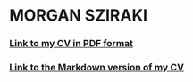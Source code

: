 # MORGAN SZIRAKI

### [Link to my CV in PDF format](https://raw.githubusercontent.com/morganism/cv/master/MorganSziraki_CV_20240604_4pg.pdf)

### [Link to the Markdown version of my CV](https://github.com/morganism/cv/blob/master/CV.md)
